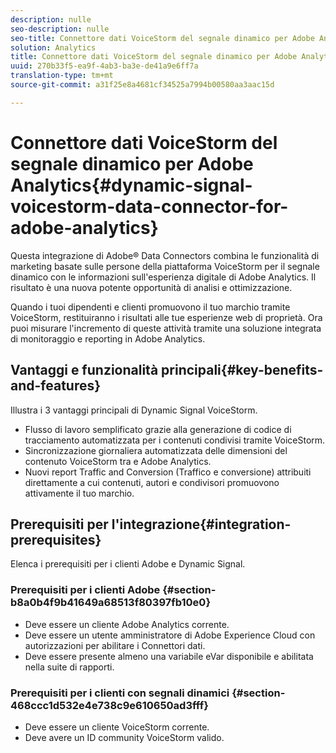 ```yaml
---
description: nulle
seo-description: nulle
seo-title: Connettore dati VoiceStorm del segnale dinamico per Adobe Analytics
solution: Analytics
title: Connettore dati VoiceStorm del segnale dinamico per Adobe Analytics
uuid: 270b33f5-ea9f-4ab3-ba3e-de41a9e6ff7a
translation-type: tm+mt
source-git-commit: a31f25e8a4681cf34525a7994b00580aa3aac15d

---
```



# Connettore dati VoiceStorm del segnale dinamico per Adobe Analytics{#dynamic-signal-voicestorm-data-connector-for-adobe-analytics}

Questa integrazione di Adobe® Data Connectors combina le funzionalità di marketing basate sulle persone della piattaforma VoiceStorm per il segnale dinamico con le informazioni sull'esperienza digitale di Adobe Analytics. Il risultato è una nuova potente opportunità di analisi e ottimizzazione.

Quando i tuoi dipendenti e clienti promuovono il tuo marchio tramite VoiceStorm, restituiranno i risultati alle tue esperienze web di proprietà. Ora puoi misurare l'incremento di queste attività tramite una soluzione integrata di monitoraggio e reporting in Adobe Analytics.

## Vantaggi e funzionalità principali{#key-benefits-and-features}

Illustra i 3 vantaggi principali di Dynamic Signal VoiceStorm.

* Flusso di lavoro semplificato grazie alla generazione di codice di tracciamento automatizzata per i contenuti condivisi tramite VoiceStorm.
* Sincronizzazione giornaliera automatizzata delle dimensioni del contenuto VoiceStorm tra e Adobe Analytics.
* Nuovi report Traffic and Conversion (Traffico e conversione) attribuiti direttamente a cui contenuti, autori e condivisori promuovono attivamente il tuo marchio.

## Prerequisiti per l'integrazione{#integration-prerequisites}

Elenca i prerequisiti per i clienti Adobe e Dynamic Signal.

### Prerequisiti per i clienti Adobe {#section-b8a0b4f9b41649a68513f80397fb10e0}

* Deve essere un cliente Adobe Analytics corrente.
* Deve essere un utente amministratore di Adobe Experience Cloud con autorizzazioni per abilitare i Connettori dati.
* Deve essere presente almeno una variabile eVar disponibile e abilitata nella suite di rapporti.

### Prerequisiti per i clienti con segnali dinamici {#section-468ccc1d532e4e738c9e610650ad3fff}

* Deve essere un cliente VoiceStorm corrente.
* Deve avere un ID community VoiceStorm valido.

